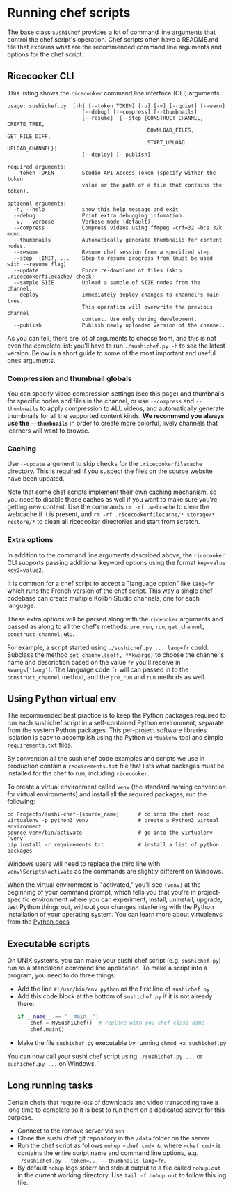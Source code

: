 Running chef scripts
====================
The base class `SushiChef` provides a lot of command line arguments that control
the chef script's operation. Chef scripts often have a README.md file that explains
what are the recommended command line arguments and options for the chef script.


Ricecooker CLI
--------------
This listing shows the `ricecooker` command line interface (CLI) arguments:

    usage: sushichef.py  [-h] [--token TOKEN] [-u] [-v] [--quiet] [--warn]
                            [--debug] [--compress] [--thumbnails]
                            [--resume]  [--step {CONSTRUCT_CHANNEL, CREATE_TREE,
                                                 DOWNLOAD_FILES, GET_FILE_DIFF,
                                                 START_UPLOAD, UPLOAD_CHANNEL}]
                            [--deploy] [--publish]

    required arguments:
      --token TOKEN         Studio API Access Token (specify wither the token
                            value or the path of a file that contains the token).

    optional arguments:
      -h, --help            show this help message and exit
      --debug               Print extra debugging infomation.
      -v, --verbose         Verbose mode (default).
      --compress            Compress videos using ffmpeg -crf=32 -b:a 32k mono.
      --thumbnails          Automatically generate thumbnails for content nodes.
      --resume              Resume chef session from a specified step.
      --step  {INIT, ...    Step to resume progress from (must be used with --resume flag)
      --update              Force re-download of files (skip .ricecookerfilecache/ check)
      --sample SIZE         Upload a sample of SIZE nodes from the channel.
      --deploy              Immediately deploy changes to channel's main tree.
                            This operation will overwrite the previous channel
                            content. Use only during development.
      --publish             Publish newly uploaded version of the channel.

As you can tell, there are lot of arguments to choose from, and this is not even
the complete list: you'll have to run `./sushichef.py -h` to see the latest version.
Below is a short guide to some of the most important and useful ones arguments.


### Compression and thumbnail globals
You can specify video compression settings (see this page) and thumbnails for
specific nodes and files in the channel, or use `--compress` and `--thumbnails`
to apply compression to ALL videos, and automatically generate thumbnails for
all the supported content kinds. **We recommend you always use the `--thumbnails`**
in order to create more colorful, lively channels that learners will want to browse.


### Caching
Use `--update` argument to skip checks for the `.ricecookerfilecache` directory.
This is required if you suspect the files on the source website have been updated.

Note that some chef scripts implement their own caching mechanism, so you need
to disable those caches as well if you want to make sure you're getting new content.
Use the commands `rm -rf .webcache` to clear the webcache if it is present,
and `rm -rf .ricecookerfilecache/* storage/* restore/*` to clean all ricecooker
directories and start from scratch.



### Extra options
In addition to the command line arguments described above, the `ricecooker` CLI
supports passing additional keyword options using the format `key=value key2=value2`.

It is common for a chef script to accept a "language option" like `lang=fr` which
runs the French version of the chef script. This way a single chef codebase can
create multiple Kolibri Studio channels, one for each language.

These extra options will be parsed along with the `riceooker` arguments and
passed as along to all the chef's methods: `pre_run`, `run`, `get_channel`,
`construct_channel`, etc.

For example, a script started using `./sushichef.py ... lang=fr` could.
Subclass the method `get_channel(self, **kwargs)` to choose the channel's
name and description based on the value `fr` you'll receive in `kwargs['lang']`.
The language code `fr` will can passed in to the `construct_channel` method,
and the `pre_run` and `run` methods as well.




Using Python virtual env
------------------------
The recommended best practice is to keep the Python packages required to run each
sushichef script in a self-contained Python environment, separate from the system
Python packages. This per-project software libraries isolation is easy to accomplish
using the Python `virtualenv` tool and simple `requirements.txt` files.

By convention all the sushichef code examples and scripts we use in production
contain a `requirements.txt` file that lists what packages must be installed for
the chef to run, including `ricecooker`.

To create a virtual environment called `venv` (the standard naming convention for
virtual environments) and install all the required packages, run the following:

    cd Projects/sushi-chef-{source_name}      # cd into the chef repo
    virtualenv -p python3 venv                # create a Python3 virtual environment
    source venv/bin/activate                  # go into the virtualenv `venv`
    pip install -r requirements.txt           # install a list of python packages

Windows users will need to replace the third line with `venv\Scripts\activate` as
the commands are slightly different on Windows.

When the virtual environment is "activated," you'll see `(venv)` at the beginning
of your command prompt, which tells you that you're in project-specific environment
where you can experiment, install, uninstall, upgrade, test Python things out,
without your changes interfering with the Python installation of your operating system.
You can learn more about virtualenvs from the [Python docs](https://docs.python-guide.org/dev/virtualenvs/#lower-level-virtualenv)




Executable scripts
------------------
On UNIX systems, you can make your sushi chef script (e.g. `sushichef.py`) run as a
standalone command line application. To make a script into a program, you need to do three things:

  - Add the line `#!/usr/bin/env python` as the first line of `sushichef.py`
  - Add this code block at the bottom of `sushichef.py` if it is not already there:
    ```python
    if __name__ == '__main__':
        chef = MySushiChef()  # replace with you chef class name
        chef.main()
    ```
  - Make the file `sushichef.py` executable by running `chmod +x sushichef.py`

You can now call your sushi chef script using `./sushichef.py ...`
or `sushichef.py ...` on Windows.


Long running tasks
------------------
Certain chefs that require lots of downloads and video transcoding take a long
time to complete so it is best to run them on a dedicated server for this purpose.
  - Connect to the remove server via `ssh`
  - Clone the sushi chef git repository in the `/data` folder on the server
  - Run the chef script as follows `nohup <chef cmd> &`, where `<chef cmd>`
    is contains the entire script name and command line options,
    e.g. `./sushichef.py --token=... --thumbnails lang=fr`.
  - By default `nohup` logs stderr and stdout output to a file called `nohup.out`
    in the current working directory. Use `tail -f nohup.out` to follow this log file.
